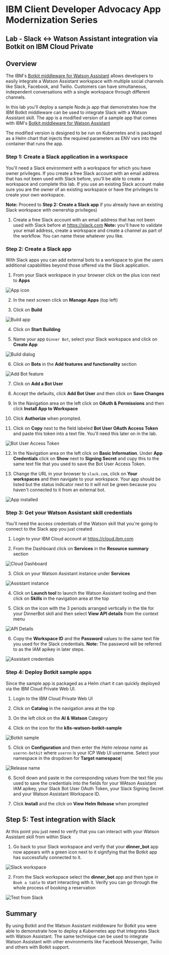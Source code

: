 # IBM Client Developer Advocacy App Modernization Series

## Lab - Slack <-> Watson Assistant integration via Botkit on IBM Cloud Private

## Overview

The IBM's [Botkit middleware for Watson Assistant](https://github.com/watson-developer-cloud/botkit-middleware) allows developers to easily integrate a Watson Assistant workspace with multiple social channels like Slack, Facebook, and Twilio. Customers can have simultaneous, independent conversations with a single workspace through different channels.

In this lab you'll deploy a sample Node.js app that demonstrates  how the IBM Botkit middleware can be used to integrate Slack with a Watson Assistant skill. The app is a modified version of a sample app that comes with IBM's [Botkit middleware for Watson Assistant](https://github.com/watson-developer-cloud/botkit-middleware)

The modified version  is designed to be run on Kubernetes and is packaged as  a Helm chart that injects the required parameters as ENV vars into the container that runs the app.

### Step 1: Create a Slack application in a workspace

You'll need a Slack environment with a workspace for which  you have owner privileges. If you create a free Slack account with an email address that has not been used with Slack before, you'll be able to create a workspace and complete this lab. If you use an existing Slack account make sure you are the owner of an existing workspace or have the privileges to create your own workspace.

**Note:** Proceed to **Step 2: Create a Slack app** if you already have an existing Slack workspace with ownership privileges)

1. Create a free Slack account with an email address that has not been used with Slack before at https://slack.com **Note:** you'll have to validate your email address, create a workspace and create a channel as part of the workflow. You can name these whatever you like.

### Step 2: Create a Slack app

With Slack apps you can add external  bots to a workspace to give the users additional capabilities beyond those offered  via the Slack application.

1. From your Slack workspace in your browser click on the plus icon next to **Apps**

![App icon](images/ss1.png)

2. In the next screen click on **Manage Apps** (top left)

3. Click on **Build**

![Build app](images/ss2.png)

4. Click on **Start Building**

5. Name your app `Dinner Bot`, select your Slack workspace and click on **Create App**

![Build dialog](images/ss3.png)

6. Click on **Bots** in the **Add features and functionality** section

![Add Bot feature](images/ss4.png)

7. Click on **Add a Bot User**

8. Accept the defaults, click **Add Bot User** and then click on **Save Changes**

9. In the Navigation area on the left click on **OAuth & Permissions** and then click **Install App to Workspace**

10. Click **Authorize** when prompted.

11. Click on **Copy** next to the field labeled **Bot User OAuth Access Token** and paste this token into a text file. You'll need this later on in the lab.

![Bot User Access Token](images/ss5.png)

12. In the Navigation area on the left click on **Basic Information**. Under **App Credentials** click on **Show** next to **Signing Secret** and copy this to the same text file that you used to save the Bot User Access Token.

13. Change the URL in your browser to `slack.com`, click on **Your workspaces** and then navigate to your workspace. Your app should be listed but the status indicator next to it will not be green because you haven't connected to it from an external bot.

![App installed](images/ss10.png)

### Step 3: Get your Watson Assistant skill credentials

You'll need the access credentials of the Watson skill that you're going to connect to the Slack  app you just created

1. Login to your IBM Cloud account at https://cloud.ibm.com

2. From the Dashboard click on **Services** in the **Resource summary** section

![Cloud Dashboard](images/ss6.png)

3. Click on your Watson Assistant instance under **Services**

![Assistant instance](images/ss7.png)

4. Click on **Launch tool** to launch the Watson Assistant tooling and then click on **Skills** in the navigation area at the top

5. Click on the icon with the 3 periods arranged vertically in the tile for your DinnerBot skill and then select **View API details** from the context menu

![API Details](images/ss8.png)

6. Copy the **Workspace ID** and the **Password** values to the same text file you used for the Slack credentials. **Note:** The password will be referred to as the IAM apikey in later steps.

![Assistant credentials](images/ss9.png)

### Step 4: Deploy Botkit sample apps

Since the sample app is packaged as a Helm chart it can quickly deployed  via the IBM Cloud Private Web UI.

1. Login to the IBM Cloud Private Web UI

2. Click on **Catalog** in the navigation area at the top

3. On the left click on the **AI & Watson** Category

4. Click on the icon for the **k8s-watson-botkit-sample**

![Botkit sample](images/ss11.png)

5. Click on **Configuration** and then enter the *Helm release name* as `usernn-botkit` where `usernn` is your ICP Web UI  username. Select your namespace in the dropdown for **Target namespace**]

![Release name](images/ss12.png)

6. Scroll down and paste in the corresponding values from the text file you used to save the credentials  into the fields for your WAtson Assistant IAM apikey, your Slack Bot User OAuth Token, your Slack Signing Secret and your Watson Assistant Workspace ID.

7. Click **Install** and the click on **View Helm Release** when prompted

## Step 5: Test integration with Slack

At this point you just need to verify that you can interact with your Watson Assistant skill from within Slack

1. Go back to your Slack workspace and verify that your **dinner_bot** app now appears with a green icon next to it signifying that the Botkit app has successfully connected to it.

![Slack workspace](images/ss14.png)

2. From the Slack workspace select the **dinner_bot** app and then type in `Book a table` to start interacting with it. Verify you can go through the whole process of booking a reservation

![Test from Slack](images/ss15.png)

## Summary

By using Botkit and the Watson Assistant middleware for Botkit you were able to demonstrate how to deploy a Kubernetes app that integrates Slack with Watson Assistant. The same technique can be used to integrate Watson Assistant with other environments like Facebook Messenger, Twilio and others with  Botkit support.
